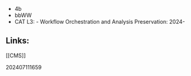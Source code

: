 - 4b 
- bbWW
- CAT L3: - Workflow Orchestration and Analysis Preservation: 2024-


## Links: 

[[CMS]]


202407111659
